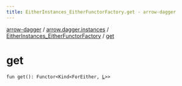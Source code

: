 ```yaml
---
title: EitherInstances_EitherFunctorFactory.get - arrow-dagger
---
```


[arrow-dagger](../../index.html) / [arrow.dagger.instances](../index.html) / [EitherInstances_EitherFunctorFactory](index.html) / [get](./get.html)

# get

`fun get(): Functor<Kind<ForEither, `[`L`](index.html#L)`>>`